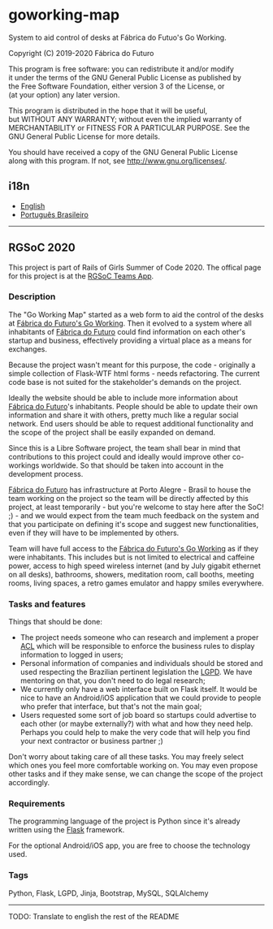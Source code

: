 goworking-map
===

System to aid control of desks at Fábrica do Futuo's Go Working.  

Copyright (C) 2019-2020 Fábrica do Futuro  

This program is free software: you can redistribute it and/or modify  
it under the terms of the GNU General Public License as published by  
the Free Software Foundation, either version 3 of the License, or  
(at your option) any later version.  

This program is distributed in the hope that it will be useful,  
but WITHOUT ANY WARRANTY; without even the implied warranty of  
MERCHANTABILITY or FITNESS FOR A PARTICULAR PURPOSE.  See the  
GNU General Public License for more details.  

You should have received a copy of the GNU General Public License  
along with this program.  If not, see <http://www.gnu.org/licenses/>.  

i18n
---

* [English](./README.md)  
* [Português Brasileiro](./README.pt.md)  

---

RGSoC 2020
---

This project is part of Rails of Girls Summer of Code 2020. The offical 
page for this project is at the 
[RGSoC Teams App](https://teams.railsgirlssummerofcode.org/projects/366-improve-the-desks-control-system-for-the-coworking).  

### Description

The "Go Working Map" started as a web form to aid the control of the 
desks at 
[Fábrica do Futuro's Go Working](https://fabricadofuturo.com/en/#terreo). 
Then it evolved to a system where all inhabitants of 
[Fábrica do Futuro](https://fabricadofuturo/en/) could find information 
on each other's startup and business, effectively providing a virtual 
place as a means for exchanges.  

Because the project wasn't meant for this purpose, the code - 
originally a simple collection of Flask-WTF html forms - needs 
refactoring. The current code base is not suited for the stakeholder's 
demands on the project.  

Ideally the website should be able to include more information about 
[Fábrica do Futuro](https://fabricadofuturo.com/en/)'s inhabitants. 
People should be able to update their own information and share it with 
others, pretty much like a regular social network. End users should be 
able to request additional functionality and the scope of the project 
shall be easily expanded on demand.  

Since this is a Libre Software project, the team shall bear in mind 
that contributions to this project could and ideally would improve 
other co-workings worldwide. So that should be taken into account in 
the development process.  

[Fábrica do Futuro](https://fabricadofuturo.com/en/) has infrastructure 
at Porto Alegre - Brasil to house the team working on the project so 
the team will be directly affected by this project, at least 
temporarily - but you're welcome to stay here after the SoC! ;) - and 
we would expect from the team much feedback on the system and that you 
participate on defining it's scope and suggest new functionalities, 
even if they will have to be implemented by others.  

Team will have full access to the 
[Fábrica do Futuro's Go Working](https://fabricadofuturo.com/en/#terreo) 
as if they were inhabitants. This includes but is not limited to 
electrical and caffeine power, access to high speed wireless internet 
(and by July gigabit ethernet on all desks), bathrooms, showers, 
meditation room, call booths, meeting rooms, living spaces, a retro 
games emulator and happy smiles everywhere.  

### Tasks and features

Things that should be done:  

* The project needs someone  who can research and implement a proper 
[ACL](https://en.wikipedia.org/wiki/Access-control_list) which will be 
responsible to enforce the business rules to display information to 
logged in users;  
* Personal information of companies and individuals should be stored 
and used respecting the Brazilian pertinent legislation the 
[LGPD](http://www.planalto.gov.br/ccivil_03/_ato2015-2018/2018/lei/L13709.htm). 
We have mentoring on that, you don't need to do legal research;  
* We currently only have a web interface built on Flask itself. It 
would be nice to have an Android/iOS application that we could provide 
to people who prefer that interface, but that's not the main goal;  
* Users requested some sort of job board so startups could advertise to 
each other (or maybe externally?) with what and how they need help. 
Perhaps you could help to make the very code that will help you find 
your next contractor or business partner ;)  

Don't worry about taking care of all these tasks. You may freely select 
which ones you feel more comfortable working on. You may even propose 
other tasks and if they make sense, we can change the scope of the 
project accordingly.  

### Requirements

The programming language of the project is Python since it's already 
written using the [Flask](https://flask.palletsproject.com) framework.  

For the optional Android/iOS app, you are free to choose the technology 
used.  

### Tags

Python, Flask, LGPD, Jinja, Bootstrap, MySQL, SQLAlchemy  

---

TODO: Translate to english the rest of the README  
